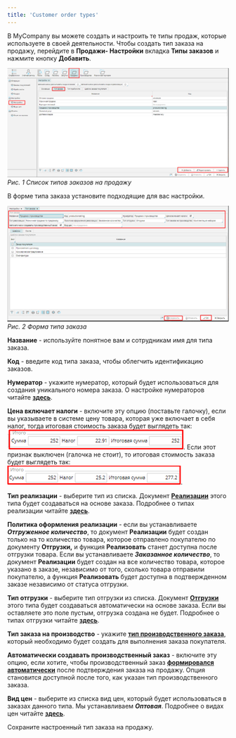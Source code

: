 ```yaml
---
title: 'Customer order types'
---
```


В MyCompany вы можете создать и настроить те типы продаж, которые используете в своей деятельности. Чтобы создать тип заказа на продажу, перейдите в **Продажи- Настройки** вкладка **Типы заказов** и нажмите кнопку **Добавить**.

![](images/Customer_order_types_1.png)
*Рис. 1 Список типов заказов на продажу*

  

В форме типа заказа установите подходящие для вас настройки.

![](images/Customer_order_types_2.png)
*Рис. 2 Форма типа заказа*

  

  

**Название** - используйте понятное вам и сотрудникам имя для типа заказа.

**Код** - введите код типа заказа, чтобы облегчить идентификацию заказов.

**Нумератор** - укажите нумератор, который будет использоваться для создания уникального номера заказа. О настройке нумераторов читайте [**здесь**](Numerators.md).

**Цена включает налоги** - включите эту опцию (поставьте галочку), если вы указываете в системе цену товара, которая уже включает в себя налог, тогда итоговая стоимость заказа будет выглядеть так:![](images/include_tax.png). Если этот признак выключен (галочка не стоит), то итоговая стоимость заказа будет выглядеть так: ![](images/exclude_tax.png).

**Тип реализации** - выберите тип из списка. Документ **[Реализации](Customer_invoice_and_Payment_collection.md)** этого типа будет создаваться на основе заказа. Подробнее о типах реализации читайте [**здесь**](Invoice_type.md).

**Политика оформления реализации** - если вы устанавливаете ***Отгруженное количество***, то документ **Реализации** будет создан только на то количество товара, которое отправлено покупателю по документу **Отгрузки,** и функция **Реализовать** станет доступна после отгрузки товара. Если вы устанавливаете ***Заказанное количество***, то документ **Реализации** будет создан на все количество товара, которое указано в заказе, независимо от того, сколько товара отправили покупателю, а функция **Реализовать**  будет доступна в подтвержденном заказе независимо от статуса отгрузки.

**Тип отгрузки** - выберите тип отгрузки из списка. Документ [**Отгрузки**](Shipments.md) этого типа будет создаваться автоматически на основе заказа. Если вы оставляете это поле пустым, отгрузка создана не будет. Подробнее о типах отгрузки читайте [**здесь**](Shipment_type.md).

**Тип заказа на производство** - укажите [**тип производственного заказа**](Manufacturing_order_type.md), который необходимо будет создать для выполнения заказа покупателя.

**Автоматически создавать производственный заказ** - включите эту опцию, если хотите, чтобы производственный заказ [**формировался автоматически**](Auto_created_manufacturing_order_from_customer_order.md) после подтверждения заказа на продажу. Опция становится доступной после того, как указан тип производственного заказа.

**Вид цен** - выберите из списка вид цен, который будет использоваться в заказах данного типа. Мы устанавливаем ***Оптовая***. Подробнее о видах цен читайте [**здесь**](Price_type_settings.md).

Сохраните настроенный тип заказа на продажу.

  



  
